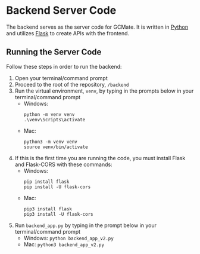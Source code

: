 # Backend Server Code
The backend serves as the server code for GCMate. It is written in [Python](https://www.python.org/) and utilizes [Flask](https://flask.palletsprojects.com/en/2.2.x/) to create APIs with the frontend. 

## Running the Server Code 
Follow these steps in order to run the backend: 
1. Open your terminal/command prompt 
2. Proceed to the root of the repository, `/backend`
3. Run the virtual environment, `venv`, by typing in the prompts below in your terminal/command prompt
   -   Windows: 
       ```
       python -m venv venv
       .\venv\Scripts\activate
       ```
   -   Mac:    
       ```
       python3 -m venv venv
       source venv/bin/activate
       ```
4. If this is the first time you are running the code, you must install Flask and Flask-CORS with these commands: 
   -   Windows: 
       ```
       pip install flask
       pip install -U flask-cors
       ```   
   -   Mac: 
       ```
       pip3 install flask
       pip3 install -U flask-cors
       ```  
5. Run `backend_app.py` by typing in the prompt below in your terminal/command prompt 
   -   Windows: `python backend_app_v2.py`
   -   Mac: `python3 backend_app_v2.py`    
     
